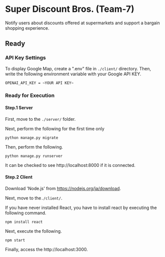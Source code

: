 # Super Discount Bros. (Team-7)
Notify users about discounts offered at supermarkets and support a bargain shopping experience.

## Ready

### API Key Settings
To display Google Map, create a ".env" file in `./client/` directory.
Then, write the following environment variable with your Google API KEY.
````
OPENAI_API_KEY = ~YOUR API KEY~
````

### Ready for Execution
#### Step.1 Server　
First, move to the `./server/` folder.

Next, perform the following for the first time only
````
python manage.py migrate
````

Then, perform the following.
````
python manage.py runserver
````

It can be checked to see http://localhost:8000 if it is connected.



#### Step.2 Client　
Download 'Node.js' from https://nodejs.org/ja/download.

Next, move to the`./client/`.

If you have never installed React, you have to install react by executing the following command.
````
npm install react
````

Next, execute the following.
````
npm start
````

Finally, access the http://localhost:3000.
